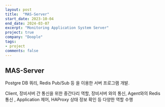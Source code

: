 ```yaml
---
layout: post
title:  "MAS-Server"
start_date: 2023-10-04
end_date: 2024-03-07
excerpt: "Monitoring Application System Server"
project: true
company: "Doople"
tags:
- project
comments: false
---
```


## MAS-Server

Postgre DB 쿼리, Redis Pub/Sub 등 을 이용한 서버 프로그램 개발.

Client, 장비서버 간 통신을 위한 중간다리 역할, 장비서버 와의 통신, Agent와의 Redis 통신 , Application 제어, HAProxy 상태 정보 확인 등 다양한 역할 수행
